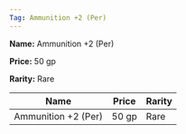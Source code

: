 ```yaml
---
Tag: Ammunition +2 (Per)
---
```


**Name:** Ammunition +2 (Per)

**Price:** 50 gp

**Rarity:** Rare

| Name     | Price     | Rarity     |
| -------- | --------- | ---------- |
| Ammunition +2 (Per) | 50 gp | Rare |

